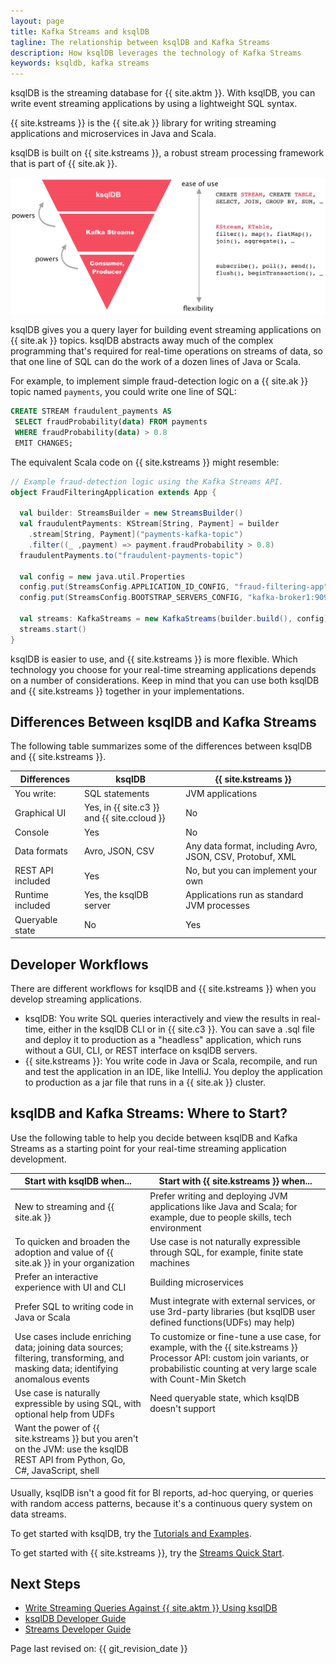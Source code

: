 ```yaml
---
layout: page
title: Kafka Streams and ksqlDB
tagline: The relationship between ksqlDB and Kafka Streams 
description: How ksqlDB leverages the technology of Kafka Streams
keywords: ksqldb, kafka streams
---
```


ksqlDB is the streaming database for {{ site.aktm }}. With ksqlDB, you can
write event streaming applications by using a lightweight SQL syntax.

{{ site.kstreams }} is the {{ site.ak }} library for writing streaming
applications and microservices in Java and Scala.

ksqlDB is built on {{ site.kstreams }}, a robust stream processing framework
that is part of {{ site.ak }}.

![The Confluent Platform stack, with ksqlDB built on Kafka Streams](../img/ksqldb-kafka-streams-core-kafka-stack.png)

ksqlDB gives you a query layer for building event streaming applications on
{{ site.ak }} topics. ksqlDB abstracts away much of the complex programming
that's required for real-time operations on streams of data, so that one line
of SQL can do the work of a dozen lines of Java or Scala.

For example, to implement simple fraud-detection logic on a {{ site.ak }} topic
named `payments`, you could write one line of SQL:

```sql
CREATE STREAM fraudulent_payments AS
 SELECT fraudProbability(data) FROM payments
 WHERE fraudProbability(data) > 0.8
 EMIT CHANGES;
```

The equivalent Scala code on {{ site.kstreams }} might resemble:

```scala
// Example fraud-detection logic using the Kafka Streams API.
object FraudFilteringApplication extends App {

  val builder: StreamsBuilder = new StreamsBuilder()
  val fraudulentPayments: KStream[String, Payment] = builder
    .stream[String, Payment]("payments-kafka-topic")
    .filter((_ ,payment) => payment.fraudProbability > 0.8)
  fraudulentPayments.to("fraudulent-payments-topic")

  val config = new java.util.Properties 
  config.put(StreamsConfig.APPLICATION_ID_CONFIG, "fraud-filtering-app")
  config.put(StreamsConfig.BOOTSTRAP_SERVERS_CONFIG, "kafka-broker1:9092")

  val streams: KafkaStreams = new KafkaStreams(builder.build(), config)
  streams.start()
}
```

ksqlDB is easier to use, and {{ site.kstreams }} is more flexible. Which
technology you choose for your real-time streaming applications depends
on a number of considerations. Keep in mind that you can use both ksqlDB
and {{ site.kstreams }} together in your implementations.

Differences Between ksqlDB and Kafka Streams
--------------------------------------------

The following table summarizes some of the differences between ksqlDB and
{{ site.kstreams }}.

|    Differences    |                   ksqlDB                    |                    {{ site.kstreams }}                    |
| ----------------- | ------------------------------------------- | --------------------------------------------------------- |
| You write:        | SQL statements                              | JVM applications                                          |
| Graphical UI      | Yes, in {{ site.c3 }} and {{ site.ccloud }} | No                                                        |
| Console           | Yes                                         | No                                                        |
| Data formats      | Avro, JSON, CSV                             | Any data format, including Avro, JSON, CSV, Protobuf, XML |
| REST API included | Yes                                         | No, but you can implement your own                        |
| Runtime included  | Yes, the ksqlDB server                      | Applications run as standard JVM processes                |
| Queryable state   | No                                          | Yes                                                       |

Developer Workflows
-------------------

There are different workflows for ksqlDB and {{ site.kstreams }} when you
develop streaming applications.

- ksqlDB: You write SQL queries interactively and view the results in
real-time, either in the ksqlDB CLI or in {{ site.c3 }}. You can save
a .sql file and deploy it to production as a "headless"
application, which runs without a GUI, CLI, or REST interface on
ksqlDB servers.
- {{ site.kstreams }}: You write code in Java or Scala, recompile, and run
and test the application in an IDE, like IntelliJ. You deploy the
application to production as a jar file that runs in a {{ site.ak }} cluster.

ksqlDB and Kafka Streams: Where to Start?
-----------------------------------------

Use the following table to help you decide between ksqlDB and Kafka
Streams as a starting point for your real-time streaming application
development.


|                                                    Start with ksqlDB when...                                                    |                                                                          Start with {{ site.kstreams }} when...                                                                          |
| ------------------------------------------------------------------------------------------------------------------------------- | ---------------------------------------------------------------------------------------------------------------------------------------------------------------------------------------- |
| New to streaming and {{ site.ak }}                                                                                              | Prefer writing and deploying JVM applications like Java and Scala; for example, due to people skills, tech environment                                                                   |
| To quicken and broaden the adoption and value of {{ site.ak }} in your organization                                             | Use case is not naturally expressible through SQL, for example, finite state machines                                                                                                    |
| Prefer an interactive experience with UI and CLI                                                                                | Building microservices                                                                                                                                                                   |
| Prefer SQL to writing code in Java or Scala                                                                                     | Must integrate with external services, or use 3rd-party libraries (but ksqlDB user defined functions(UDFs) may help)                                                                     |
| Use cases include enriching data; joining data sources; filtering, transforming, and masking data; identifying anomalous events | To customize or fine-tune a use case, for example, with the {{ site.kstreams }} Processor API: custom join variants, or probabilistic counting at very large scale with Count-Min Sketch |
| Use case is naturally expressible by using SQL, with optional help from UDFs                                                    | Need queryable state, which ksqlDB doesn't support                                                                                                                                       |
| Want the power of {{ site.kstreams }} but you aren't on the JVM: use the ksqlDB REST API from Python, Go, C#, JavaScript, shell |                                                                                                                                                                                          |

Usually, ksqlDB isn't a good fit for BI reports, ad-hoc querying, or
queries with random access patterns, because it's a continuous query
system on data streams.

To get started with ksqlDB, try the [Tutorials and Examples](../tutorials/index.md).

To get started with {{ site.kstreams }}, try the
[Streams Quick Start](https://docs.confluent.io/current/streams/quickstart.html).

Next Steps
----------

-   [Write Streaming Queries Against {{ site.aktm }} Using ksqlDB](../tutorials/basics-docker.md)
-   [ksqlDB Developer Guide](../developer-guide/index.md)
-   [Streams Developer Guide](https://docs.confluent.io/current/streams/developer-guide/index.html)

Page last revised on: {{ git_revision_date }}
